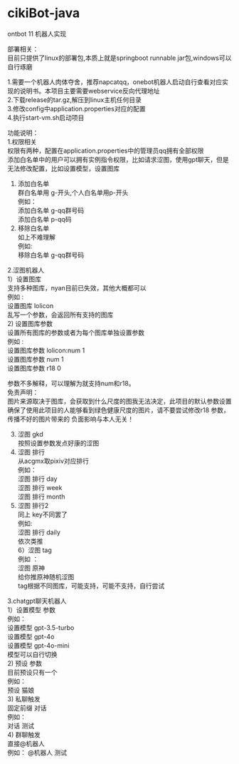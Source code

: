 # cikiBot-java
ontbot 11 机器人实现  

部署相关：  
目前只提供了linux的部署包,本质上就是springboot runnable jar包,windows可以自行琢磨  

1.需要一个机器人肉体夺舍，推荐napcatqq，onebot机器人启动自行查看对应实现的说明书。本项目主要需要webservice反向代理地址  
2.下载release的tar.gz,解压到linux主机任何目录  
3.修改config中application.properties对应的配置  
4.执行start-vm.sh启动项目  

功能说明：  
1.权限相关  
  权限有两种，配置在application.properties中的管理员qq拥有全部权限  
  添加白名单中的用户可以拥有实例指令权限，比如请求涩图，使用gpt聊天，但是无法修改配置，比如设置模型，设置图库  

 1) 添加白名单  
    群白名单用 g-开头,个人白名单用p-开头  
    例如：  
    添加白名单 g-qq群号码  
    添加白名单 p-qq码  
 2) 移除白名单  
    如上不难理解  
    例如:  
    移除白名单 g-qq群号码  
    
  
2.涩图机器人  
 1）设置图库  
   支持多种图库，nyan目前已失效，其他大概都可以  
   例如 :  
    设置图库 lolicon  
    乱写一个参数，会返回所有支持的图库  
 2) 设置图库参数   
   设置所有图库的参数或者为每个图库单独设置参数  
   例如 :  
    设置图库参数 lolicon:num 1  
    设置图库参数 num 1  
    设置图库参数 r18 0  

  参数不多解释，可以理解为就支持num和r18。  
  免责声明：  
    图片来源取决于图库，会获取到什么尺度的图我无法决定，此项目的默认参数设置确保了使用此项目的人能够看到绿色健康尺度的图片，请不要尝试修改r18 参数，传播不好的图片带来的     负面影响与本人无关！  

3) 涩图 gkd  
   按照设置参数发点好康的涩图  
4) 涩图 排行  
   从acgmx取pixiv对应排行  
   例如：  
    涩图 排行 day  
    涩图 排行 week  
    涩图 排行 month  
5) 涩图 排行2  
  同上 key不同罢了  
    例如:  
    涩图 排行 daily  
   依次类推  
6）涩图 tag  
  例如 ：  
    涩图 原神  
   给你推原神随机涩图  
   tag根据不同图库，可能支持，可能不支持，自行尝试  


3.chatgpt聊天机器人  
 1）设置模型 参数  
      例如：  
           设置模型 gpt-3.5-turbo  
           设置模型 gpt-4o  
           设置模型 gpt-4o-mini  
      模型可以自行切换  
 2) 预设 参数  
      目前预设只有一个   
      例如：  
        预设 猫娘  
 3) 私聊触发  
     固定前缀  对话   
     例如：  
        对话 测试  
 4) 群聊触发  
     直接@机器人  
     例如：
       @机器人 测试

     

